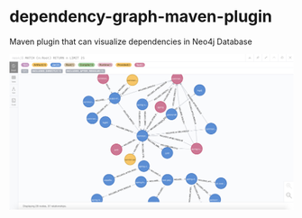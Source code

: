 # dependency-graph-maven-plugin
Maven plugin that can visualize dependencies in Neo4j Database

![](/images/graph.png)


